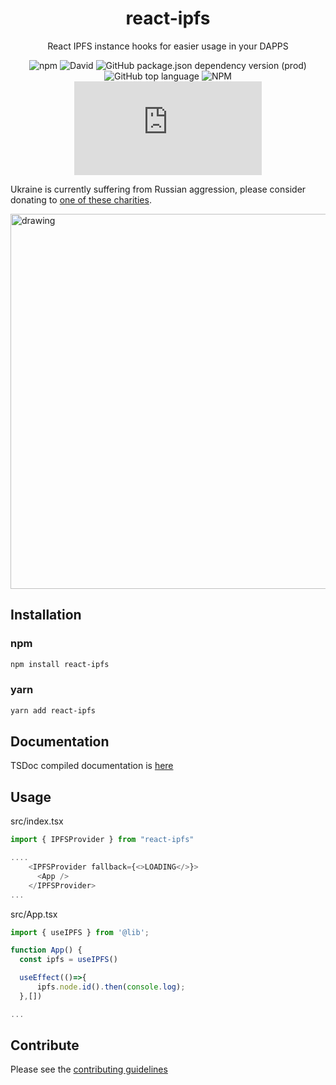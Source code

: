 <div align="center">

# react-ipfs

React IPFS instance hooks for easier usage in your DAPPS


 ![npm](https://img.shields.io/npm/dw/react-ipfs) ![David](https://img.shields.io/david/youaresoroman/react-ipfs) ![GitHub package.json dependency version (prod)](https://img.shields.io/github/package-json/dependency-version/youaresoroman/react-ipfs/ipfs) ![GitHub top language](https://img.shields.io/github/languages/top/youaresoroman/react-ipfs) ![NPM](https://img.shields.io/npm/l/react-ipfs) ![Matrix](https://img.shields.io/matrix/ipfs-awesome:matrix.org?server_fqdn=matrix.org)

 </div>
 
 Ukraine is currently suffering from Russian aggression, please consider donating to [one of these charities](https://old.reddit.com/r/ukraine/comments/s6g5un/want_to_support_ukraine_heres_a_list_of_charities/).

<img src="https://upload.wikimedia.org/wikipedia/commons/4/49/Flag_of_Ukraine.svg" alt="drawing" width="600"/>


## Installation

### npm

```bash
npm install react-ipfs
```

### yarn
```bash
yarn add react-ipfs
```
## Documentation
TSDoc compiled documentation is [here](https://youaresoroman.github.io/react-ipfs/)

## Usage

src/index.tsx
```js
import { IPFSProvider } from "react-ipfs"

....
    <IPFSProvider fallback={<>LOADING</>}>
      <App />
    </IPFSProvider>
...
```

src/App.tsx
```js
import { useIPFS } from '@lib';

function App() {
  const ipfs = useIPFS()

  useEffect(()=>{
      ipfs.node.id().then(console.log);
  },[])

...
```
## Contribute

Please see the [contributing guidelines](./CONTRIBUTING.md)
